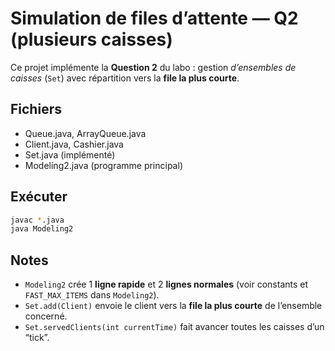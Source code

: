 # Simulation de files d’attente — Q2 (plusieurs caisses)

Ce projet implémente la **Question 2** du labo : gestion *d’ensembles de caisses* (`Set`) avec répartition vers la **file la plus courte**.

## Fichiers
- Queue.java, ArrayQueue.java
- Client.java, Cashier.java
- Set.java (implémenté)
- Modeling2.java (programme principal)

## Exécuter
```bash
javac *.java
java Modeling2
```

## Notes
- `Modeling2` crée 1 **ligne rapide** et 2 **lignes normales** (voir constants et `FAST_MAX_ITEMS` dans `Modeling2`). 
- `Set.add(Client)` envoie le client vers la **file la plus courte** de l’ensemble concerné.
- `Set.servedClients(int currentTime)` fait avancer toutes les caisses d’un “tick”.